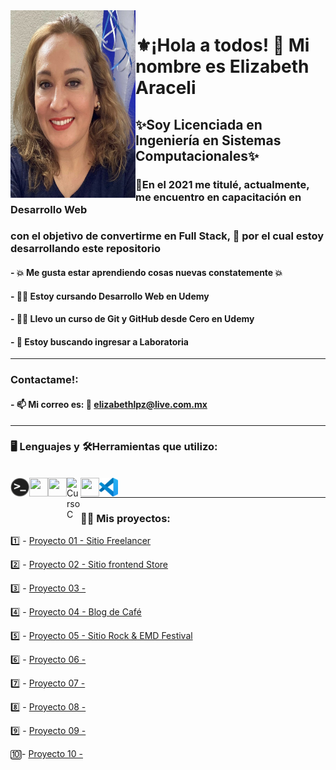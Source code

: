 <img align="left" src="foto.svg" width="200" height="300"/>


# ⚜️¡Hola a todos! 👋 Mi nombre es Elizabeth Araceli

## ✨Soy Licenciada en Ingeniería en Sistemas Computacionales✨

### 🦋En el 2021 me titulé, actualmente, me encuentro en capacitación en Desarrollo Web 
### con el objetivo de convertirme en Full Stack, 🦋 por el cual estoy desarrollando este repositorio
#### - 💥 Me gusta estar aprendiendo cosas nuevas constatemente 💥

#### - 👩‍🎓 Estoy cursando Desarrollo Web en Udemy
#### - 👩‍🎓 Llevo un curso de Git y GitHub desde Cero en Udemy
#### - 🙏 Estoy buscando ingresar a Laboratoria
_________________________________________________________________________________________________

### Contactame!:

#### - 📫 Mi correo es: 📧 elizabethlpz@live.com.mx
_________________________________________________________________________________________________

### 🖥️ Lenguajes y 🛠️Herramientas que utilizo:

<br />
<img align="left" src="https://raw.githubusercontent.com/github/explore/80688e429a7d4ef2fca1e82350fe8e3517d3494d/topics/terminal/terminal.png" width="30" height="30"/>
<img align="left" src="https://raw.githubusercontent.com/jmnote/z-icons/master/svg/git.svg" width="30" height="30" />
<img align="left" src="https://raw.githubusercontent.com/jmnote/z-icons/master/svg/github.svg" width="30" height="30" />
<img align="left" alt="CursoC" width="22px" src="https://raw.githubusercontent.com/jmnote/z-icons/master/svg/c.svg" />
<img align="left" src="https://raw.githubusercontent.com/jmnote/z-icons/master/svg/java.svg" width="30" height="30" />
<img align="left" src="https://raw.githubusercontent.com/github/explore/80688e429a7d4ef2fca1e82350fe8e3517d3494d/topics/visual-studio-code/visual-studio-code.png" width="30" height="30"/>
<br />

___________________________________________________________________________________________________

### 👩‍💻 Mis proyectos:

1️⃣ - [Proyecto 01 - Sitio Freelancer](https://elizabeth-araceli-freelancer.netlify.app/)

2️⃣ - [Proyecto 02 - Sitio frontend Store](https://frontend-store-eli.netlify.app/)

3️⃣ - [Proyecto 03 - ]()

4️⃣ - [Proyecto 04 - Blog de Café ](https://blog-de-cafe-eli-crnl.netlify.app/)

5️⃣ - [Proyecto 05 - Sitio Rock & EMD Festival](https://rock-and-edm-festival-eli.netlify.app/)

6️⃣ - [Proyecto 06 - ]()

7️⃣ - [Proyecto 07 - ]()

8️⃣ - [Proyecto 08 - ]()

9️⃣ - [Proyecto 09 - ]()

🔟- [Proyecto 10 - ]()


